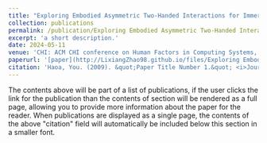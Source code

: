 ```yaml
---
title: "Exploring Embodied Asymmetric Two-Handed Interactions for Immersive Data Exploration"
collection: publications
permalink: /publication/Exploring Embodied Asymmetric Two-Handed Interactions for Immersive Data Exploration
excerpt: 'a short description.'
date: 2024-05-11
venue: 'CHI: ACM CHI conference on Human Factors in Computing Systems, 2024'
paperurl: '[paper](http://LixiangZhao98.github.io/files/Exploring Embodied Asymmetric Two-Handed Interactions for Immersive Data Exploration.pdf)'
citation: 'Haoa, You. (2009). &quot;Paper Title Number 1.&quot; <i>Journal 1</i>. 1(1).'
---
```


The contents above will be part of a list of publications, if the user clicks the link for the publication than the contents of section will be rendered as a full page, allowing you to provide more information about the paper for the reader. When publications are displayed as a single page, the contents of the above "citation" field will automatically be included below this section in a smaller font.

